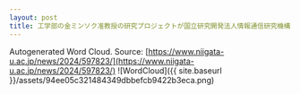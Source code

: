 ```yaml
---
layout: post
title: 工学部の金ミンソク准教授の研究プロジェクトが国立研究開発法人情報通信研究機構「Beyond_5G研究開発促進事業」で特に高い評価を受けました
---
```

Autogenerated Word Cloud.
Source\: [https://www.niigata-u.ac.jp/news/2024/597823/](https://www.niigata-u.ac.jp/news/2024/597823/)
![WordCloud]({{ site.baseurl }}/assets/94ee05c321484349dbbefcb9422b3eca.png)
